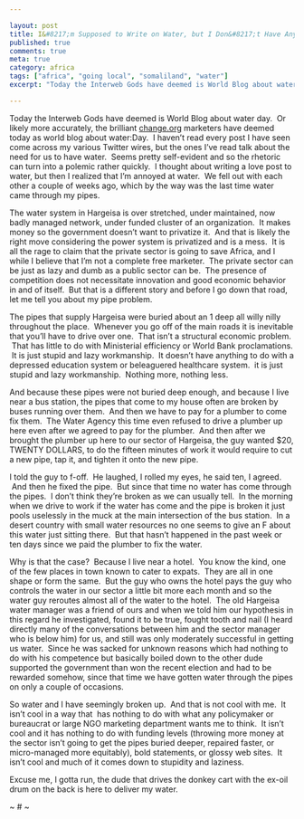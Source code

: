 ```yaml
---

layout: post
title: I&#8217;m Supposed to Write on Water, but I Don&#8217;t Have Any&#8230;
published: true
comments: true
meta: true
category: africa
tags: ["africa", "going local", "somaliland", "water"]
excerpt: "Today the Interweb Gods have deemed is World Blog about water day.  Or likely more accurately, the brilliant charityWater marketers have deemed today as world blog about waterDay.  I haven't read every post I have seen come across my various Twitter wires, but the ones I've read talk about the need for us to have water.  Seems pretty self-evident and so the rhetoric can turn into a polemic rather quickly.  I thought about writing a love post to water, but then I realized that I'm annoyed at water."

---
```



Today the Interweb Gods have deemed is World Blog about water day.  Or likely more accurately, the brilliant [change.org][2] marketers have deemed today as world blog about water:Day.  I haven’t read every post I have seen come across my various Twitter wires, but the ones I’ve read talk about the need for us to have water.  Seems pretty self-evident and so the rhetoric can turn into a polemic rather quickly.  I thought about writing a love post to water, but then I realized that I’m annoyed at water.  We fell out with each other a couple of weeks ago, which by the way was the last time water came through my pipes.

 [2]: http://blogactionday.change.org/

The water system in Hargeisa is over stretched, under maintained, now badly managed network, under funded cluster of an organization.  It makes money so the government doesn’t want to privatize it.  And that is likely the right move considering the power system is privatized and is a mess.  It is all the rage to claim that the private sector is going to save Africa, and I while I believe that I’m not a complete free marketer.  The private sector can be just as lazy and dumb as a public sector can be.  The presence of competition does not necessitate innovation and good economic behavior in and of itself.  But that is a different story and before I go down that road, let me tell you about my pipe problem.

The pipes that supply Hargeisa were buried about an 1 deep all willy nilly throughout the place.  Whenever you go off of the main roads it is inevitable that you’ll have to drive over one.  That isn’t a structural economic problem.  That has little to do with Ministerial efficiency or World Bank proclamations.  It is just stupid and lazy workmanship.  It doesn’t have anything to do with a depressed education system or beleaguered healthcare system.  it is just stupid and lazy workmanship.  Nothing more, nothing less.

And because these pipes were not buried deep enough, and because I live near a bus station, the pipes that come to my house often are broken by buses running over them.  And then we have to pay for a plumber to come fix them.  The Water Agency this time even refused to drive a plumber up here even after we agreed to pay for the plumber.  And then after we brought the plumber up here to our sector of Hargeisa, the guy wanted $20, TWENTY DOLLARS, to do the fifteen minutes of work it would require to cut a new pipe, tap it, and tighten it onto the new pipe.

I told the guy to f-off.  He laughed, I rolled my eyes, he said ten, I agreed.  And then he fixed the pipe.  But since that time no water has come through the pipes.  I don’t think they’re broken as we can usually tell.  In the morning when we drive to work if the water has come and the pipe is broken it just pools uselessly in the muck at the main intersection of the bus station.  In a desert country with small water resources no one seems to give an F about this water just sitting there.  But that hasn’t happened in the past week or ten days since we paid the plumber to fix the water.

Why is that the case?  Because I live near a hotel.  You know the kind, one of the few places in town known to cater to expats.  They are all in one shape or form the same.  But the guy who owns the hotel pays the guy who controls the water in our sector a little bit more each month and so the water guy reroutes almost all of the water to the hotel.  The old Hargeisa water manager was a friend of ours and when we told him our hypothesis in this regard he investigated, found it to be true, fought tooth and nail (I heard directly many of the conversations between him and the sector manager who is below him) for us, and still was only moderately successful in getting us water.  Since he was sacked for unknown reasons which had nothing to do with his competence but basically boiled down to the other dude supported the government than won the recent election and had to be rewarded somehow, since that time we have gotten water through the pipes on only a couple of occasions.

So water and I have seemingly broken up.  And that is not cool with me.  It isn’t cool in a way that  has nothing to do with what any policymaker or bureaucrat or large NGO marketing department wants me to think.  It isn’t cool and it has nothing to do with funding levels (throwing more money at the sector isn’t going to get the pipes buried deeper, repaired faster, or micro-managed more equitably), bold statements, or glossy web sites.  It isn’t cool and much of it comes down to stupidity and laziness.

Excuse me, I gotta run, the dude that drives the donkey cart with the ex-oil drum on the back is here to deliver my water.

~ # ~